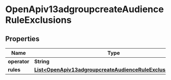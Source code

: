# OpenApiv13adgroupcreateAudienceRuleExclusions

## Properties
Name | Type | Description | Notes
------------ | ------------- | ------------- | -------------
**operator** | **String** |  |  [optional]
**rules** | [**List&lt;OpenApiv13adgroupcreateAudienceRuleExclusionsRules&gt;**](OpenApiv13adgroupcreateAudienceRuleExclusionsRules.md) |  |  [optional]
